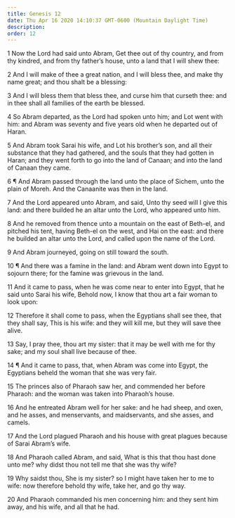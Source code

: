 ```yaml
---
title: Genesis 12
date: Thu Apr 16 2020 14:10:37 GMT-0600 (Mountain Daylight Time)
description: 
order: 12
---
```


<p>
  1 Now the Lord had said unto Abram, Get thee out of thy country, and from thy
  kindred, and from thy father&#x2019;s house, unto a land that I will shew
  thee:
</p>
<p>
  2 And I will make of thee a great nation, and I will bless thee, and make thy
  name great; and thou shalt be a blessing:
</p>
<p>
  3 And I will bless them that bless thee, and curse him that curseth thee: and
  in thee shall all families of the earth be blessed.
</p>
<p>
  4 So Abram departed, as the Lord had spoken unto him; and Lot went with him:
  and Abram was seventy and five years old when he departed out of Haran.
</p>
<p>
  5 And Abram took Sarai his wife, and Lot his brother&#x2019;s son, and all
  their substance that they had gathered, and the souls that they had gotten in
  Haran; and they went forth to go into the land of Canaan; and into the land of
  Canaan they came.
</p>
<p>
  6 &#xB6; And Abram passed through the land unto the place of Sichem, unto the
  plain of Moreh. And the Canaanite was then in the land.
</p>
<p>
  7 And the Lord appeared unto Abram, and said, Unto thy seed will I give this
  land: and there builded he an altar unto the Lord, who appeared unto him.
</p>
<p>
  8 And he removed from thence unto a mountain on the east of Beth-el, and
  pitched his tent, having Beth-el on the west, and Hai on the east: and there
  he builded an altar unto the Lord, and called upon the name of the Lord.
</p>
<p>9 And Abram journeyed, going on still toward the south.</p>
<p>
  10 &#xB6; And there was a famine in the land: and Abram went down into Egypt
  to sojourn there; for the famine was grievous in the land.
</p>
<p>
  11 And it came to pass, when he was come near to enter into Egypt, that he
  said unto Sarai his wife, Behold now, I know that thou art a fair woman to
  look upon:
</p>
<p>
  12 Therefore it shall come to pass, when the Egyptians shall see thee, that
  they shall say, This is his wife: and they will kill me, but they will save
  thee alive.
</p>
<p>
  13 Say, I pray thee, thou art my sister: that it may be well with me for thy
  sake; and my soul shall live because of thee.
</p>
<p>
  14 &#xB6; And it came to pass, that, when Abram was come into Egypt, the
  Egyptians beheld the woman that she was very fair.
</p>
<p>
  15 The princes also of Pharaoh saw her, and commended her before Pharaoh: and
  the woman was taken into Pharaoh&#x2019;s house.
</p>
<p>
  16 And he entreated Abram well for her sake: and he had sheep, and oxen, and
  he asses, and menservants, and maidservants, and she asses, and camels.
</p>
<p>
  17 And the Lord plagued Pharaoh and his house with great plagues because of
  Sarai Abram&#x2019;s wife.
</p>
<p>
  18 And Pharaoh called Abram, and said, What is this that thou hast done unto
  me? why didst thou not tell me that she was thy wife?
</p>
<p>
  19 Why saidst thou, She is my sister? so I might have taken her to me to wife:
  now therefore behold thy wife, take her, and go thy way.
</p>
<p>
  20 And Pharaoh commanded his men concerning him: and they sent him away, and
  his wife, and all that he had.
</p>
